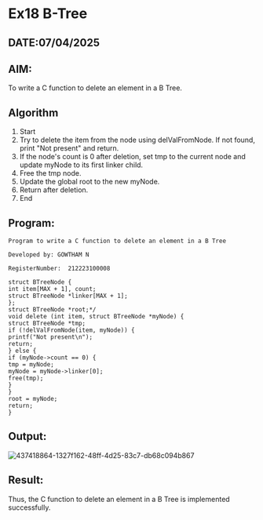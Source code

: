 # Ex18 B-Tree
## DATE:07/04/2025
## AIM:
To write a C function to delete an element in a B Tree.
## Algorithm
1. Start 
2. Try to delete the item from the node using delValFromNode. If not found, print "Not 
present" and return. 
3. If the node's count is 0 after deletion, set tmp to the current node and update myNode to its 
first linker child. 
4. Free the tmp node. 
5. Update the global root to the new myNode. 
6. Return after deletion. 
7. End

## Program:
```
Program to write a C function to delete an element in a B Tree

Developed by: GOWTHAM N

RegisterNumber:  212223100008
```
```
struct BTreeNode { 
int item[MAX + 1], count; 
struct BTreeNode *linker[MAX + 1]; 
}; 
struct BTreeNode *root;*/ 
void delete (int item, struct BTreeNode *myNode) { 
struct BTreeNode *tmp; 
if (!delValFromNode(item, myNode)) { 
printf("Not present\n"); 
return; 
} else { 
if (myNode->count == 0) { 
tmp = myNode; 
myNode = myNode->linker[0]; 
free(tmp); 
} 
} 
root = myNode; 
return; 
} 

```

## Output:

![437418864-1327f162-48ff-4d25-83c7-db68c094b867](https://github.com/user-attachments/assets/0cf47c94-507b-4982-8687-d9ea14117755)


## Result:

Thus, the C function to delete an element in a B Tree is implemented successfully.

